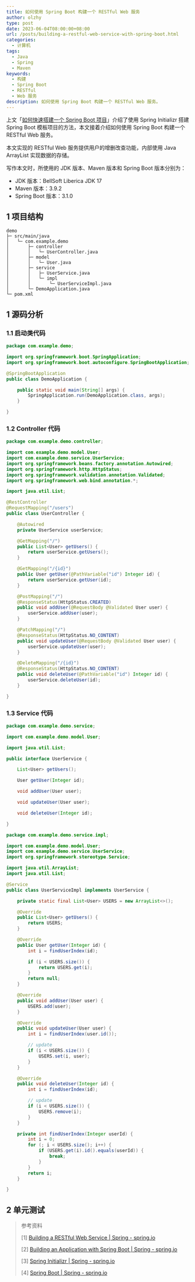 ```yaml
---
title: 如何使用 Spring Boot 构建一个 RESTful Web 服务
author: olzhy
type: post
date: 2023-06-04T08:00:00+08:00
url: /posts/building-a-restful-web-service-with-spring-boot.html
categories:
  - 计算机
tags:
  - Java
  - Spring
  - Maven
keywords:
  - 构建
  - Spring Boot
  - RESTful
  - Web 服务
description: 如何使用 Spring Boot 构建一个 RESTful Web 服务。
---
```


上文「[如何快速搭建一个 Spring Boot 项目](https://olzhy.github.io/posts/spring-boot-quick-start.html)」介绍了使用 Spring Initializr 搭建 Spring Boot 模板项目的方法，本文接着介绍如何使用 Spring Boot 构建一个 RESTful Web 服务。

本文实现的 RESTful Web 服务提供用户的增删改查功能，内部使用 Java ArrayList 实现数据的存储。

写作本文时，所使用的 JDK 版本、Maven 版本和 Spring Boot 版本分别为：

- JDK 版本：BellSoft Liberica JDK 17
- Maven 版本：3.9.2
- Spring Boot 版本：3.1.0

## 1 项目结构

```text
demo
├─ src/main/java
│   └─ com.example.demo
│       ├─ controller
│       │   └─ UserController.java
│       ├─ model
│       │   └─ User.java
│       ├─ service
│       │   ├─ UserService.java
│       │   └─ impl
│       │       └─ UserServiceImpl.java
│       └─ DemoApplication.java
└─ pom.xml
```

## 1 源码分析

### 1.1 启动类代码

```java
package com.example.demo;

import org.springframework.boot.SpringApplication;
import org.springframework.boot.autoconfigure.SpringBootApplication;

@SpringBootApplication
public class DemoApplication {

    public static void main(String[] args) {
        SpringApplication.run(DemoApplication.class, args);
    }

}
```

### 1.2 Controller 代码

```java
package com.example.demo.controller;

import com.example.demo.model.User;
import com.example.demo.service.UserService;
import org.springframework.beans.factory.annotation.Autowired;
import org.springframework.http.HttpStatus;
import org.springframework.validation.annotation.Validated;
import org.springframework.web.bind.annotation.*;

import java.util.List;

@RestController
@RequestMapping("/users")
public class UserController {

    @Autowired
    private UserService userService;

    @GetMapping("/")
    public List<User> getUsers() {
        return userService.getUsers();
    }

    @GetMapping("/{id}")
    public User getUser(@PathVariable("id") Integer id) {
        return userService.getUser(id);
    }

    @PostMapping("/")
    @ResponseStatus(HttpStatus.CREATED)
    public void addUser(@RequestBody @Validated User user) {
        userService.addUser(user);
    }

    @PatchMapping("/")
    @ResponseStatus(HttpStatus.NO_CONTENT)
    public void updateUser(@RequestBody @Validated User user) {
        userService.updateUser(user);
    }

    @DeleteMapping("/{id}")
    @ResponseStatus(HttpStatus.NO_CONTENT)
    public void deleteUser(@PathVariable("id") Integer id) {
        userService.deleteUser(id);
    }

}
```

### 1.3 Service 代码

```java
package com.example.demo.service;

import com.example.demo.model.User;

import java.util.List;

public interface UserService {

    List<User> getUsers();

    User getUser(Integer id);

    void addUser(User user);

    void updateUser(User user);

    void deleteUser(Integer id);

}
```

```java
package com.example.demo.service.impl;

import com.example.demo.model.User;
import com.example.demo.service.UserService;
import org.springframework.stereotype.Service;

import java.util.ArrayList;
import java.util.List;

@Service
public class UserServiceImpl implements UserService {

    private static final List<User> USERS = new ArrayList<>();

    @Override
    public List<User> getUsers() {
        return USERS;
    }

    @Override
    public User getUser(Integer id) {
        int i = findUserIndex(id);

        if (i < USERS.size()) {
            return USERS.get(i);
        }
        return null;
    }

    @Override
    public void addUser(User user) {
        USERS.add(user);
    }

    @Override
    public void updateUser(User user) {
        int i = findUserIndex(user.id());

        // update
        if (i < USERS.size()) {
            USERS.set(i, user);
        }
    }

    @Override
    public void deleteUser(Integer id) {
        int i = findUserIndex(id);

        // update
        if (i < USERS.size()) {
            USERS.remove(i);
        }
    }

    private int findUserIndex(Integer userId) {
        int i = 0;
        for (; i < USERS.size(); i++) {
            if (USERS.get(i).id().equals(userId)) {
                break;
            }
        }
        return i;
    }

}
```

## 2 单元测试

> 参考资料
>
> [1] [Building a RESTful Web Service | Spring - spring.io](https://spring.io/guides/gs/rest-service/)
>
> [2] [Building an Application with Spring Boot | Spring - spring.io](https://spring.io/quickstart)
>
> [3] [Spring Initializr | Spring - spring.io](https://start.spring.io/)
>
> [4] [Spring Boot | Spring - spring.io](https://spring.io/projects/spring-boot)
